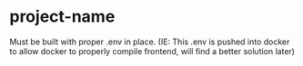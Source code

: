 # project-name

Must be built with proper .env in place. (IE: This .env is pushed into docker to allow docker to properly compile frontend, will find a better solution later)
